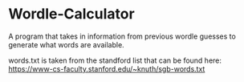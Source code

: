 # Wordle-Calculator
A program that takes in information from previous wordle guesses to generate what words are available.

words.txt is taken from the standford list that can be found here: https://www-cs-faculty.stanford.edu/~knuth/sgb-words.txt

